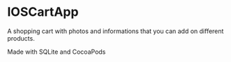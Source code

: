# IOSCartApp

A shopping cart with photos and informations that you can add on different products.


Made with SQLite and CocoaPods
